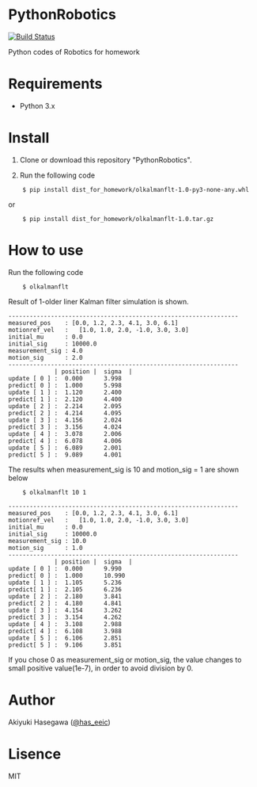 # PythonRobotics
[![Build Status](https://travis-ci.org/hasesuns/PythonRobotics.svg?branch=master)](https://travis-ci.org/hasesuns/PythonRobotics)

Python codes of Robotics for homework

# Requirements
- Python 3.x

# Install

1. Clone or download this repository "PythonRobotics".

2. Run the following code 

````
    $ pip install dist_for_homework/olkalmanflt-1.0-py3-none-any.whl
````
   or
````
    $ pip install dist_for_homework/olkalmanflt-1.0.tar.gz
````

# How to use

Run the following code
````
    $ olkalmanflt
````
Result of 1-older liner Kalman filter simulation is shown. 

````
-----------------------------------------------------------------
measured_pos    : [0.0, 1.2, 2.3, 4.1, 3.0, 6.1]
motionref_vel   :   [1.0, 1.0, 2.0, -1.0, 3.0, 3.0]
initial_mu      : 0.0
initial_sig     : 10000.0
measurement_sig : 4.0
motion_sig      : 2.0
-----------------------------------------------------------------
             | position |  sigma  |
update [ 0 ] :  0.000      3.998
predict[ 0 ] :  1.000      5.998
update [ 1 ] :  1.120      2.400
predict[ 1 ] :  2.120      4.400
update [ 2 ] :  2.214      2.095
predict[ 2 ] :  4.214      4.095
update [ 3 ] :  4.156      2.024
predict[ 3 ] :  3.156      4.024
update [ 4 ] :  3.078      2.006
predict[ 4 ] :  6.078      4.006
update [ 5 ] :  6.089      2.001
predict[ 5 ] :  9.089      4.001
````

The results when measurement_sig is 10 and motion_sig = 1 are shown below

````
    $ olkalmanflt 10 1
````

````
-----------------------------------------------------------------
measured_pos    : [0.0, 1.2, 2.3, 4.1, 3.0, 6.1]
motionref_vel   :   [1.0, 1.0, 2.0, -1.0, 3.0, 3.0]
initial_mu      : 0.0
initial_sig     : 10000.0
measurement_sig : 10.0
motion_sig      : 1.0
-----------------------------------------------------------------
             | position |  sigma  |
update [ 0 ] :  0.000      9.990
predict[ 0 ] :  1.000      10.990
update [ 1 ] :  1.105      5.236
predict[ 1 ] :  2.105      6.236
update [ 2 ] :  2.180      3.841
predict[ 2 ] :  4.180      4.841
update [ 3 ] :  4.154      3.262
predict[ 3 ] :  3.154      4.262
update [ 4 ] :  3.108      2.988
predict[ 4 ] :  6.108      3.988
update [ 5 ] :  6.106      2.851
predict[ 5 ] :  9.106      3.851
````

If you chose 0 as measurement_sig or motion_sig,
the value changes to small positive value(1e-7),
in order to avoid division by 0.



# Author
Akiyuki Hasegawa ([@has_eeic](https://twitter.com/has_eeic))

# Lisence
MIT
